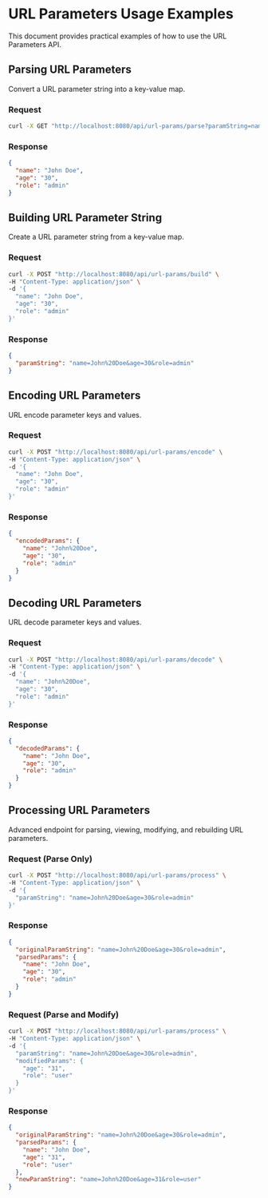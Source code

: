 # URL Parameters Usage Examples

This document provides practical examples of how to use the URL Parameters API.

## Parsing URL Parameters

Convert a URL parameter string into a key-value map.

### Request

```bash
curl -X GET "http://localhost:8080/api/url-params/parse?paramString=name%3DJohn%20Doe%26age%3D30%26role%3Dadmin"
```

### Response

```json
{
  "name": "John Doe",
  "age": "30",
  "role": "admin"
}
```

## Building URL Parameter String

Create a URL parameter string from a key-value map.

### Request

```bash
curl -X POST "http://localhost:8080/api/url-params/build" \
-H "Content-Type: application/json" \
-d '{
  "name": "John Doe",
  "age": "30",
  "role": "admin"
}'
```

### Response

```json
{
  "paramString": "name=John%20Doe&age=30&role=admin"
}
```

## Encoding URL Parameters
URL encode parameter keys and values.
### Request

```bash
curl -X POST "http://localhost:8080/api/url-params/encode" \
-H "Content-Type: application/json" \
-d '{
  "name": "John Doe",
  "age": "30",
  "role": "admin"
}'
```
### Response

```json
{
  "encodedParams": {
    "name": "John%20Doe",
    "age": "30",
    "role": "admin"
  }
}
```
## Decoding URL Parameters
URL decode parameter keys and values.
### Request

```bash
curl -X POST "http://localhost:8080/api/url-params/decode" \
-H "Content-Type: application/json" \
-d '{
  "name": "John%20Doe",
  "age": "30",
  "role": "admin"
}'
```
### Response

```json
{
  "decodedParams": {
    "name": "John Doe",
    "age": "30",
    "role": "admin"
  }
}
```

## Processing URL Parameters
Advanced endpoint for parsing, viewing, modifying, and rebuilding URL parameters.
### Request (Parse Only)
```bash
curl -X POST "http://localhost:8080/api/url-params/process" \
-H "Content-Type: application/json" \
-d '{
  "paramString": "name=John%20Doe&age=30&role=admin"
}'
```

### Response

```json
{
  "originalParamString": "name=John%20Doe&age=30&role=admin",
  "parsedParams": {
    "name": "John Doe",
    "age": "30",
    "role": "admin"
  }
}
```
### Request (Parse and Modify)
```bash
curl -X POST "http://localhost:8080/api/url-params/process" \
-H "Content-Type: application/json" \
-d '{
  "paramString": "name=John%20Doe&age=30&role=admin",
  "modifiedParams": {
    "age": "31",
    "role": "user"
  }
}'
```
### Response

```json
{
  "originalParamString": "name=John%20Doe&age=30&role=admin",
  "parsedParams": {
    "name": "John Doe",
    "age": "31",
    "role": "user"
  },
  "newParamString": "name=John%20Doe&age=31&role=user"
}
```